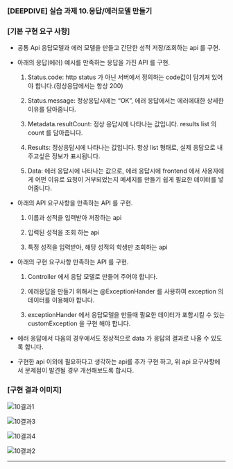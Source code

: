 ### [DEEPDIVE] 실습 과제 10.응답/에러모델 만들기

### [기본 구현 요구 사항]

- 공통 Api 응답모델과 에러 모델을 만들고 간단한 성적 저장/조회하는 api 를 구현.

- 아래의 응답(에러) 예시를 만족하는 응답을 가진 API 를 구현.

  1. Status.code: http status 가 아닌 서버에서 정의하는 code값이 담겨져 있어야 합니다.(정상응답에서는 항상 200)

  2. Status.message: 정상응답시에는 “OK”, 에러 응답에서는 에러에대한 상세한 이유를 담아줍니다.

  3. Metadata.resultCount: 정상 응답시에 나타나는 값입니다. results list 의 count 를 담아줍니다.

  4. Results: 정상응답시에 나타나는 값입니다. 항상 list 형태로, 실제 응답으로 내주고싶은 정보가 표시됩니다.

  5. Data: 에러 응답시에 나타나는 값으로, 에러 응답시에 frontend 에서 사용자에게 어떤 이유로 요청이 거부되었는지 메세지를 만들기 쉽게 필요한 데이터를 넣어줍니다.

- 아래의 API 요구사항을 만족하는 API 를 구현.

  1. 이름과 성적을 입력받아 저장하는 api
 
  2. 입력된 성적을 조회 하는 api

  3. 특정 성적을 입력받아, 해당 성적의 학생만 조회하는 api

- 아래의 구현 요구사항 만족하는 API 를 구현.

  1. Controller 에서 응답 모델로 만들어 주어야 합니다. 

  2. 에러응답을 만들기 위해서는 @ExceptionHander 를 사용하여 exception 의 데이터를 이용해야 합니다.

  3. exceptionHander 에서 응답모델을 만들때 필요한 데이터가 포함시킬 수 있는 customException 을 구현 해야 합니다.

- 에러 응답에서 다음의 경우에서도 정상적으로 data 가 응답의 결과로 나올 수 있도록 합니다.

- 구현한 api 이외에 필요하다고 생각하는 api를 추가 구현 하고, 위 api 요구사항에서 문제점이 발견될 경우 개선해보도록 합시다.

### [구현 결과 이미지]

![10결과1](https://github.com/user-attachments/assets/e26f6080-8d9d-4e08-ada7-b34951056413)

![10결과3](https://github.com/user-attachments/assets/df9e3798-6b7c-4c96-b41f-63638be73efb)

![10결과4](https://github.com/user-attachments/assets/eacd7fbe-4290-4bbf-8d3f-39556c3c7865)

![10결과2](https://github.com/user-attachments/assets/1ec0ad76-8d19-4ed4-9d20-0f614e72a902)

---
